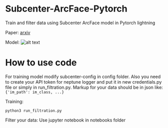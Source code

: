 # Subcenter-ArcFace-Pytorch
Train and filter data using Subcenter ArcFace model in Pytorch lightning

Paper: [arxiv](https://www.ecva.net/papers/eccv_2020/papers_ECCV/papers/123560715.pdf)

Model:
![alt text](https://camo.githubusercontent.com/c5425fd28d64f6f6de748289ddf8269c9008414bbe824254b6b845c6033f6345/68747470733a2f2f696e7369676874666163652e61692f6173736574732f696d672f6769746875622f73756263656e746572617263666163656672616d65776f726b2e706e67)

# How to use code
For training model modify subcenter-config in config folder. 
Also you need to create your API token for neptune logger and put it in new credentials.py file or simply in run_filtration.py.
Markup for your data should be in json like: ```{'im_path': im_class, ...}```

Training: 
```
python3 run_filtration.py
```
Filter your data:
Use jupyter notebook in notebooks folder

